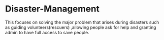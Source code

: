 # Disaster-Management
This focuses on solving the major problem that arises during disasters such as guiding volunteers(rescuers) ,allowing people ask for help and granting admin to have full access to save people.
